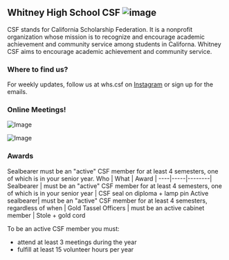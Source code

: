 ## Whitney High School CSF ![image](https://sanmarcoshigh.smusd.org/common/pages/UserFile.aspx?fileId=3473898)
CSF stands for California Scholarship Federation. It is a nonprofit organization whose mission is to recognize and encourage academic achievement and community service among students in Californa. Whitney CSF aims to encourage academic achievement and community service.

### Where to find us?
For weekly updates, follow us at whs.csf on [Instagram](https://www.instagram.com/whs.csf/) or sign up for the emails.  

### Online Meetings!
![Image](https://scontent-lax3-1.xx.fbcdn.net/v/t1.15752-9/242209067_2840593119496480_4954287050633026822_n.jpg?_nc_cat=102&ccb=1-5&_nc_sid=ae9488&_nc_ohc=dY8Sj2RRPCwAX9Kh5Ap&_nc_ht=scontent-lax3-1.xx&oh=3b778cb56a4a5cd8d014f5129551bb51&oe=617A021F)

![Image](https://scontent-lax3-1.xx.fbcdn.net/v/t1.15752-9/242237152_3087642361464276_8844121643050012317_n.jpg?_nc_cat=104&ccb=1-5&_nc_sid=ae9488&_nc_ohc=L5cy-eE1AjsAX97G8Yj&tn=3mRKuzJeW0awybns&_nc_ht=scontent-lax3-1.xx&oh=1297abd9867bf6a50041fde4eb5966dd&oe=617BD8BF) 

### Awards

Sealbearer must be an "active" CSF member for at least 4 semesters, one of which is in your senior year.
Who | What | Award |
----|-----|--------|
Sealbearer | must be an "active" CSF member for at least 4 semesters, one of which is in your senior year | CSF seal on diploma + lamp pin
Active sealbearer|  must be an "active" CSF member for at least 4 semesters, regardless of when | Gold Tassel
Officers | must be an active cabinet member | Stole + gold cord
 
To be an active CSF member you must:
* attend at least 3 meetings during the year
* fulfill at least 15 volunteer hours per year
